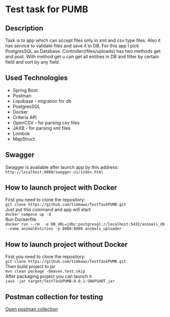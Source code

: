 # Test task for PUMB

## Description
Task is to app which can accept files only in xml and csv type files.
Also it has service to validate files and save it to DB. For this app I pick 
PostgresSQL as Database. Controller(/files/uploads) has two methods get and post. 
With method get u can get all entities in DB and filter by certain field 
and sort by any field. 

## Used Technologies

* Spring Boot
* Postman
* Liquibase - migration for db
* PostgresSQL
* Docker
* Criteria API
* OpenCSV - for parsing csv files
* JAXB - for parsing xml files
* Lombok 
* MapStruct

## Swagger 
Swagger is available after launch app by this address:
`http://localhost:8080/swagger-ui/index.html`

## How to launch project with Docker
First you need to clone the repository:<br>
`git clone https://github.com/timmawv/TestTaskPUMB.git` <br>
Just put this command and app will start<br>
`docker compose up -d`<br>
Run Dockerfile<br>
`docker run --rm  -e DB_URL=jdbc:postgresql://localhost:5432/animals_db --name animalEntities -p 8080:8080 animals_uploader`

## How to launch project without Docker
First you need to clone the repository:<br>
`git clone https://github.com/timmawv/TestTaskPUMB.git` <br>
Then build project to jar<br>
`mvn clean package -Dmaven.test.skip`<br>
After packaging project you can launch it <br>
`java -jar target/TestTaskPUMB-0.0.1-SNAPSHOT.jar`

## Postman collection for testing
[Open postman collection](postman_test_collection/Animals.postman_collection.json)